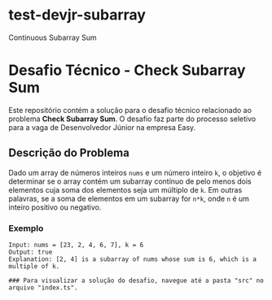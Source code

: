 # test-devjr-subarray
Continuous Subarray Sum
# Desafio Técnico - Check Subarray Sum

Este repositório contém a solução para o desafio técnico relacionado ao problema **Check Subarray Sum**. O desafio faz parte do processo seletivo para a vaga de Desenvolvedor Júnior na empresa Easy.

## Descrição do Problema

Dado um array de números inteiros `nums` e um número inteiro `k`, o objetivo é determinar se o array contém um subarray contínuo de pelo menos dois elementos cuja soma dos elementos seja um múltiplo de `k`. Em outras palavras, se a soma de elementos em um subarray for `n*k`, onde `n` é um inteiro positivo ou negativo.

### Exemplo

```plaintext
Input: nums = [23, 2, 4, 6, 7], k = 6
Output: true
Explanation: [2, 4] is a subarray of nums whose sum is 6, which is a multiple of k.

### Para visualizar a solução do desafio, navegue até a pasta "src" no arquivo "index.ts".
